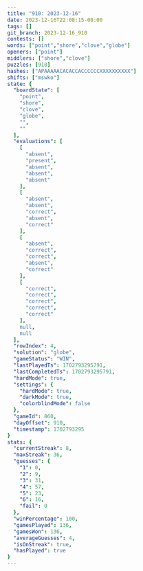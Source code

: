 ```yaml
---
title: "910: 2023-12-16"
date: 2023-12-16T22:08:15-08:00
tags: []
git_branch: 2023-12-16_910
contests: []
words: ["point","shore","clove","globe"]
openers: ["point"]
middlers: ["shore","clove"]
puzzles: [910]
hashes: ["APAAAAACACACCACCCCCCXXXXXXXXXX"]
shifts: ["mswko"]
state: {
  "boardState": [
    "point",
    "shore",
    "clove",
    "globe",
    "",
    ""
  ],
  "evaluations": [
    [
      "absent",
      "present",
      "absent",
      "absent",
      "absent"
    ],
    [
      "absent",
      "absent",
      "correct",
      "absent",
      "correct"
    ],
    [
      "absent",
      "correct",
      "correct",
      "absent",
      "correct"
    ],
    [
      "correct",
      "correct",
      "correct",
      "correct",
      "correct"
    ],
    null,
    null
  ],
  "rowIndex": 4,
  "solution": "globe",
  "gameStatus": "WIN",
  "lastPlayedTs": 1702793295791,
  "lastCompletedTs": 1702793295791,
  "hardMode": true,
  "settings": {
    "hardMode": true,
    "darkMode": true,
    "colorblindMode": false
  },
  "gameId": 860,
  "dayOffset": 910,
  "timestamp": 1702793295
}
stats: {
  "currentStreak": 8,
  "maxStreak": 36,
  "guesses": {
    "1": 0,
    "2": 9,
    "3": 31,
    "4": 57,
    "5": 23,
    "6": 16,
    "fail": 0
  },
  "winPercentage": 100,
  "gamesPlayed": 136,
  "gamesWon": 136,
  "averageGuesses": 4,
  "isOnStreak": true,
  "hasPlayed": true
}
---
```

<!-- more -->
